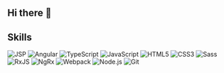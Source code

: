 ## Hi there 👋

## Skills

![JSP](https://img.shields.io/badge/jsp-%23FF7600.svg?&style=for-the-badge&logo=java&logoColor=white)
![Angular](https://img.shields.io/badge/angular-%23DD0031.svg?&style=for-the-badge&logo=angular&logoColor=white)
![TypeScript](https://img.shields.io/badge/typescript-%23007ACC.svg?&style=for-the-badge&logo=typescript&logoColor=white)
![JavaScript](https://img.shields.io/badge/javascript-%23323330.svg?&style=for-the-badge&logo=javascript&logoColor=%23F7DF1E)
![HTML5](https://img.shields.io/badge/html5-%23E34F26.svg?&style=for-the-badge&logo=html5&logoColor=white)
![CSS3](https://img.shields.io/badge/css3-%231572B6.svg?&style=for-the-badge&logo=css3&logoColor=white)
![Sass](https://img.shields.io/badge/sass-%23CC6699.svg?&style=for-the-badge&logo=sass&logoColor=white)
![RxJS](https://img.shields.io/badge/RxJS-%23B7178C.svg?&style=for-the-badge&logo=ReactiveX&logoColor=white)
![NgRx](https://img.shields.io/badge/NgRx-%23E9406E.svg?&style=for-the-badge&logo=ngrx&logoColor=white)
![Webpack](https://img.shields.io/badge/webpack-%238DD6F9.svg?&style=for-the-badge&logo=webpack&logoColor=black)
![Node.js](https://img.shields.io/badge/node.js-%23339933.svg?&style=for-the-badge&logo=nodedotjs&logoColor=white)
![Git](https://img.shields.io/badge/git-%23F05033.svg?&style=for-the-badge&logo=git&logoColor=white)

<!--
**jg4n/jg4n** is a ✨ _special_ ✨ repository because its `README.md` (this file) appears on your GitHub profile.

Here are some ideas to get you started:

- 🔭 I’m currently working on ...
- 🌱 I’m currently learning ...
- 👯 I’m looking to collaborate on ...
- 🤔 I’m looking for help with ...
- 💬 Ask me about ...
- 📫 How to reach me: ...
- 😄 Pronouns: ...
- ⚡ Fun fact: ...
-->
